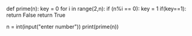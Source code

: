 def prime(n):
 key = 0
 for i in range(2,n):
   if (n%i == 0):
       key = 1
 if(key==1):
   return False 
 return True

n = int(input("enter number"))
print(prime(n))
